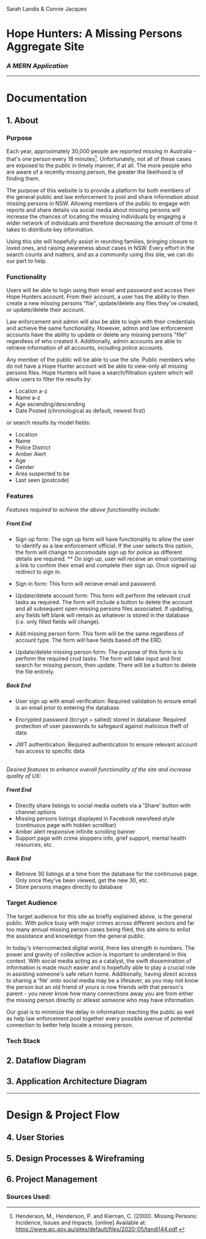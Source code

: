 Sarah Landis & Connie Jacques

# Hope Hunters: A Missing Persons Aggregate Site
### <i>A MERN Application</i>

---
# Documentation

## 1. About
### Purpose
Each year, approximately 30,000 people are reported missing in Australia - that's one person every 18 minutes[^1]. Unfortunately, not all of these cases are exposed to the public in timely manner, if at all. The more people who are aware of a recently missing person, the greater the likelihood is of finding them. 

The purpose of this website is to provide a platform for both members of the general public and law enforcement to post and share information about missing persons in NSW. Allowing members of the public to engage with reports and share details via social media about missing persons will increase the chances of locating the missing individuals by engaging a wider network of individuals and therefore decreasing the amount of time it takes to distribute key information.

Using this site will hopefully assist in reuniting families, bringing closure to loved ones, and raising awareness about cases in NSW. Every effort in the search counts and matters, and as a community using this site, we can do our part to help.

### Functionality
Users will be able to login using their email and password and access their Hope Hunters account. From their account, a user has the ability to then create a new missing persons "file", update/delete any files they've created, or update/delete their account.

Law enforcement and admin will also be able to login with their credentials and 
achieve the same functionality. However, admin and law enforcement accounts have the ability to update or delete any missing persons "file" regardless of who created it. Additionally, admin accounts are able to retrieve information of all accounts, including police accounts.

Any member of the public will be able to use the site. Public members who do not have a Hope Hunter account will be able to view-only all missing persons files. Hope Hunters will have a search/filtration system which will allow users to filter the results by:
- Location a-z
- Name a-z
- Age ascending/descending
- Date Posted (chronological as default, newest first)

or search results by model fields:
- Location
- Name
- Police District
- Amber Alert
- Age
- Gender 
- Area suspected to be
- Last seen (postcode)
<!-- - ?Race  -->

### Features

<i>Features required to achieve the above functionality include:</i>

##### Front End
- Sign up form: 
The sign up form will have functionality to allow the user to identify as a law enforcement official. If the user selects this option, the form will change to accomodate sign up for police as different details are required. ** On sign up, user will receive an email containing a link to confirm their email and complete their sign up. Once signed up redirect to sign in.
>
- Sign in form: 
This form will recieve email and password.
>
- Update/delete account form: 
This form will perform the relevant crud tasks as required. The form will include a button to delete the account and all subsequent open missing persons files associated. If updating, any fields left blank will remain as whatever is stored in the database (i.e. only filled fields will change).
>
- Add missing person form: 
This form will be the same regardless of account type. The form will have fields based off the ERD.
>
- Update/delete missing person form: 
The purpose of this form is to perform the required crud tasks. The form will take input and first search for missing person, then update. There will be a button to delete the file entirely.

##### Back End
- User sign up with email verification:
Required validation to ensure email is an email prior to entering the database.
>
- Encrypted password (bcrypt + salted) stored in database:
Required protection of user passwords to safegaurd against malicious theft of data
>
- JWT authentication:
Required authentication to ensure relevant account has access to specific data
>

<br>
<i>Desired features to enhance overall functionality of the site and increase quality of UX:</i>

##### Front End
- Directly share listings to social media outlets via a 'Share' button with channel options
- Missing persons listings displayed in Facebook newsfeed style (continuous page with hidden scrollbar)
- Amber alert responsive infinite scrolling banner
- Support page with crime stoppers info, grief support, mental health resources, etc.

##### Back End
- Retrieve 30 listings at a time from the database for the continuous page. Only once they’ve been viewed, get the new 30, etc.
- Store persons images directly to database

### Target Audience
The target audience for this site as briefly explained above, is the general public. With police busy with major crimes across different sectors and far too many annual missing person cases being filed, this site aims to enlist the assistance and knowledge from the general public.

In today's interconnected digital world, there lies strength in numbers. The power and gravity of collective action is important to understand in this context. With social media acting as a catalyst, the swift dissemination of information is made much easier and is hopefully able to play a crucial role in assisting someone's safe return home. Additionally, having direct access to sharing a 'file' onto social media may be a lifesaver, as you may not know the person but an old friend of yours is now friends with that person's parent - you never know how many connections away you are from either the missing person directly or atleast someone who may have information. 

Our goal is to minimize the delay in information reaching the public as well as help law enforcement pool together every possible avenue of potential connection to better help locate a missing person.

### Tech Stack

## 2. Dataflow Diagram

## 3. Application Architecture Diagram
---
# Design & Project Flow

## 4. User Stories

## 5. Design Processes & Wireframing

## 6. Project Management


### Sources Used: 
[^1]: Henderson, M., Henderson, P. and Kiernan, C. (2000). Missing Persons: Incidence, Issues and Impacts. [online] Available at: https://www.aic.gov.au/sites/default/files/2020-05/tandi144.pdf.

